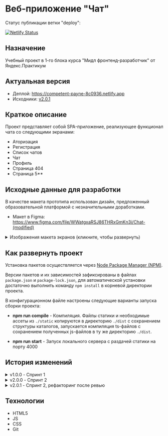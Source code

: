 # Веб-приложение "Чат"

Статус публикации ветки "deploy":

[![Netlify Status](https://api.netlify.com/api/v1/badges/7f512a89-baca-419b-b911-22eaeadc6aa8/deploy-status)](https://app.netlify.com/sites/competent-payne-8c0936/deploys)

## Назначение

Учебный проект в 1-го блока курса "Мидл фронтенд-разработчик" от Яндекс.Практикум

## Актуальная версия

 - Деплой: https://competent-payne-8c0936.netlify.app
 - Исходники: [v2.0.1](https://github.com/jasper7466/mf.messenger.praktikum.yandex/tree/v2.0.1)
 
## Краткое описание

Проект представляет собой SPA-приложение, реализующее функционал чата со следующими экранами:

- Аторизация
- Регистрация
- Список чатов
- Чат
- Профиль
- Страница 404
- Страница 5**

## Исходные данные для разработки

В качестве макета прототипа использован дизайн, предложенный образовательной платформой с незначительными доработками.

- Макет в Figma: https://www.figma.com/file/WWatgxaRSJ86THRxGmKn3i/Chat-(modified)

<details>
 <summary>Изображения макета экранов (кликните, чтобы развернуть)</summary>
 <details>
  <summary>Вход и регистрация</summary>
  <p>Форма входа</p>
  <img src="./docpics/ui/login.png" alt="Форма входа" title="Форма входа">
  <p>Страница входа</p>
  <img src="./docpics/ui/login-screen.png" alt="Страница входа" title="Страница входа">
  <p>Страница регистрации</p>
  <img src="./docpics/ui/signup.png" alt="Страница регистрации" title="Страница регистрации">
 </details>
 <details>
  <summary>Чат</summary>
  <p>Выбор чата</p>
  <img src="./docpics/ui/chat-select.png" alt="Выбор чата" title="Выбор чата">
  <p>Чат</p>
  <img src="./docpics/ui/chat-main.png" alt="Чат" title="Чат">
  <p>Поиск</p>
  <img src="./docpics/ui/chat-find.png" alt="Поиск" title="Поиск">
  <p>Функции чата</p>
  <img src="./docpics/ui/chat-options.png" alt="Функции чата" title="Функции чата">
  <p>Действия в чате</p>
  <img src="./docpics/ui/chat-options-popup.png" alt="Действия в чате" title="Действия в чате">
 </details>
 <details>
  <summary>Профиль</summary>
  <p>Профиль</p>
  <img src="./docpics/ui/profile-main.png" alt="Профиль" title="Профиль">
  <p>Изменить данные</p>
  <img src="./docpics/ui/profile-edit-data.png" alt="Изменить данные" title="Изменить данные">
  <p>Изменить пароль</p>
  <img src="./docpics/ui/profile-edit-password.png" alt="Изменить пароль" title="Изменить пароль">
  <p>Аватар</p>
  <img src="./docpics/ui/profile-avatar.png" alt="Аватар" title="Аватар">
  <p>Загрузить аватар</p>
  <img src="./docpics/ui/profile-avatar-upload.png" alt="Загрузить аватар" title="Загрузить аватар">
 </details>
 <details>
  <summary>Страницы кодов состояния</summary>
  <p>Страница 404</p>
  <img src="./docpics/ui/page404.png" alt="Страница 404" title="Страница 404">
  <p>Страница 500</p>
  <img src="./docpics/ui/page500.png" alt="Страница 500" title="Страница 500">
 </details>
</details>

## Как развернуть проект

Установка пакетов осуществляется через [Node Package Manager (NPM)](https://nodejs.org/en/download/).

Версии пакетов и их зависимостей зафиксированы в файлах `package.json` и `package-lock.json`, для автоматической установки достаточно выполнить команду `npm install` в корневой директории проекта.

В конфигурационном файле настроены следующие варианты запуска сборки проекта:

 - **npm run compile** - Компиляция. Файлы статики и необходимые ассеты из `./static` копируются в директорию `./dist` с сохранением структуры каталогов, запускается компиляция ts-файлов с сохранением полученных js-файлов в ту же директорию `./dist`.

 - **npm run start** - Запуск локального сервера с раздачей статики на порту 4000

## История изменений

<details>
    <summary>v1.0.0 - Спринт 1</summary>

        - Создана заготовка описания проекта
        - Добавлены изображения макета экранов приложения
        - Настроен Express-сервер с раздачей статики
        - Настроен автодеплой на Netlify из ветки deploy
        - Свёрстаны основные экраны приложения
        - Реализован вывод данных форм в консоль по событию "submit"
        - Реализована временная навигация по экранам посредством ссылок

 </details>
<details>
    <summary>v2.0.0 - Спринт 2</summary>

        - Незначительно изменена файловая структура проекта
        - Внедрён TypeScript, настроен скрипт компиляции статики и ts-файлов
        - Изменён билд-конфиг для публикации на Netlify
        - Подключен шаблонизатор Handlebars
        - Реализованы модули "EventBus" и "Component"
        - Реализован и переиспользован компонент "Button"
        - Реализован модуль валидации форм, настроена валидация основных форм

 </details>
<details>
    <summary>v2.0.1 - Спринт 2, рефакторинг после ревью</summary>

        - Вся статика вынесена в корень проекта в директорию "./static"
        - Директория "./static" вновь добавлена в git-индекс (т.к. в ней теперь тоже исходники)
        - Поправлены некоторые относительные пути в соответствии с изменённой структурой каталогов
        - Перенастроен скрипт "сборки" (как и прежде: продукты сборки помещаются в ./dist, туда же копируются исходники статики)
        - Поправлен конфиг express-сервера
        - Удалён незавершённый и неиспользуемый в проекте самописный модуль шаблонизатора
 </details>

## Технологии

 - HTML5
 - JS
 - CSS
 - Git